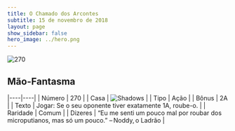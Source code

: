 ```yaml
---
title: O Chamado dos Arcontes
subtitle: 15 de novembro de 2018
layout: page
show_sidebar: false
hero_image: ../hero.png
---
```


![270](https://cdn.keyforgegame.com/media/card_front/pt/341_270_5MJXHHP7VWWG_pt.png)

## Mão-Fantasma

|----|----|
| Número | 270 |
| Casa | ![Shadows](https://archonarcana.com/images/thumb/e/ee/Shadows.png/22px-Shadows.png "Sombras") |
| Tipo | Ação |
| Bônus | 2A |
| Texto | Jogar: Se o seu oponente tiver exatamente 1A, roube-o. |
| Raridade | Comum |
| Dizeres | “Eu me senti um pouco mal por roubar  dos microputianos, mas só um pouco.”  – Noddy, o Ladrão |
